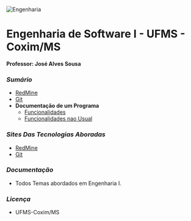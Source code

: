 
![Engenharia](http://2.bp.blogspot.com/-UyhxrVeZylI/UXxfE2AwH9I/AAAAAAAAASw/O7ekyc-P51s/s1600/engenharia%2Bde%2Bsoftware.png)

# Engenharia de Software I - UFMS - Coxim/MS
 __Professor: José Alves Sousa__ 
### *Sumário* 
* [RedMine](https://github.com/rafaelgov95/Engenharia-de-Software-I/blob/master/redmine/resumo.txt)
* [Git](https://github.com/rafaelgov95/Engenharia-de-Software-I/blob/master/git/git.txt) 
* __Documentação de um Programa__
  - [Funcionalidades](https://google.com)
  - [Funcionalidades nao Usual](https://google.com)


### *Sites Das Tecnologias Aboradas*
* [RedMine](http://demo.redmine.org/)
* [Git](github.com)

### *Documentação*
* Todos Temas abordados em Engenharia I.

### *Licença*
* UFMS-Coxim/MS

